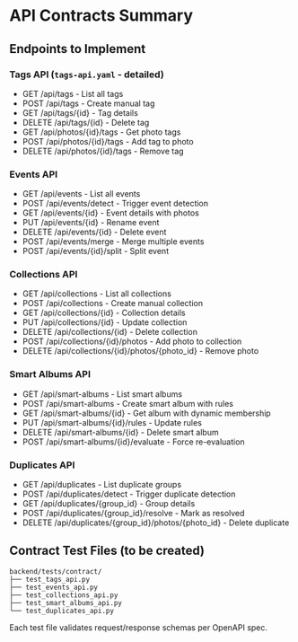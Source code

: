 # API Contracts Summary

## Endpoints to Implement

### Tags API (`tags-api.yaml` - detailed)
- GET /api/tags - List all tags
- POST /api/tags - Create manual tag
- GET /api/tags/{id} - Tag details
- DELETE /api/tags/{id} - Delete tag
- GET /api/photos/{id}/tags - Get photo tags
- POST /api/photos/{id}/tags - Add tag to photo
- DELETE /api/photos/{id}/tags - Remove tag

### Events API
- GET /api/events - List all events
- POST /api/events/detect - Trigger event detection
- GET /api/events/{id} - Event details with photos
- PUT /api/events/{id} - Rename event
- DELETE /api/events/{id} - Delete event
- POST /api/events/merge - Merge multiple events
- POST /api/events/{id}/split - Split event

### Collections API
- GET /api/collections - List all collections
- POST /api/collections - Create manual collection
- GET /api/collections/{id} - Collection details
- PUT /api/collections/{id} - Update collection
- DELETE /api/collections/{id} - Delete collection
- POST /api/collections/{id}/photos - Add photo to collection
- DELETE /api/collections/{id}/photos/{photo_id} - Remove photo

### Smart Albums API
- GET /api/smart-albums - List smart albums
- POST /api/smart-albums - Create smart album with rules
- GET /api/smart-albums/{id} - Get album with dynamic membership
- PUT /api/smart-albums/{id}/rules - Update rules
- DELETE /api/smart-albums/{id} - Delete smart album
- POST /api/smart-albums/{id}/evaluate - Force re-evaluation

### Duplicates API
- GET /api/duplicates - List duplicate groups
- POST /api/duplicates/detect - Trigger duplicate detection
- GET /api/duplicates/{group_id} - Group details
- POST /api/duplicates/{group_id}/resolve - Mark as resolved
- DELETE /api/duplicates/{group_id}/photos/{photo_id} - Delete duplicate

## Contract Test Files (to be created)

```
backend/tests/contract/
├── test_tags_api.py
├── test_events_api.py
├── test_collections_api.py
├── test_smart_albums_api.py
└── test_duplicates_api.py
```

Each test file validates request/response schemas per OpenAPI spec.
